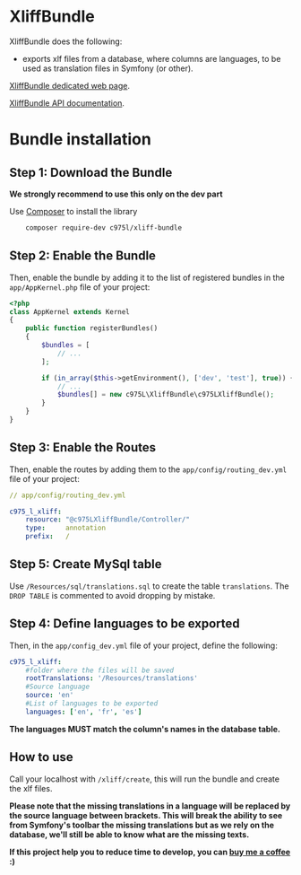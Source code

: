 XliffBundle
===========

XliffBundle does the following:

- exports xlf files from a database, where columns are languages, to be used as translation files in Symfony (or other).

[XliffBundle dedicated web page](https://975l.com/en/pages/xliff-bundle).

[XliffBundle API documentation](https://975l.com/apidoc/c975L/XliffBundle.html).

Bundle installation
===================

Step 1: Download the Bundle
---------------------------

**We strongly recommend to use this only on the dev part**

Use [Composer](https://getcomposer.org) to install the library
```bash
    composer require-dev c975l/xliff-bundle
```

Step 2: Enable the Bundle
-------------------------

Then, enable the bundle by adding it to the list of registered bundles in the `app/AppKernel.php` file of your project:

```php
<?php
class AppKernel extends Kernel
{
    public function registerBundles()
    {
        $bundles = [
            // ...
        ];

        if (in_array($this->getEnvironment(), ['dev', 'test'], true)) {
            // ...
            $bundles[] = new c975L\XliffBundle\c975LXliffBundle();
        }
    }
}
```

Step 3: Enable the Routes
-------------------------

Then, enable the routes by adding them to the `app/config/routing_dev.yml` file of your project:

```yml
// app/config/routing_dev.yml

c975_l_xliff:
    resource: "@c975LXliffBundle/Controller/"
    type:     annotation
    prefix:   /
```

Step 5: Create MySql table
--------------------------
Use `/Resources/sql/translations.sql` to create the table `translations`. The `DROP TABLE` is commented to avoid dropping by mistake.

Step 4: Define languages to be exported
---------------------------------------
Then, in the `app/config_dev.yml` file of your project, define the following:

```yml
c975_l_xliff:
    #folder where the files will be saved
    rootTranslations: '/Resources/translations'
    #Source language
    source: 'en'
    #List of languages to be exported
    languages: ['en', 'fr', 'es']
```
**The languages MUST match the column's names in the database table.**

How to use
----------
Call your localhost with `/xliff/create`, this will run the bundle and create the xlf files.

**Please note that the missing translations in a language will be replaced by the source language between brackets. This will break the ability to see from Symfony's toolbar the missing translations but as we rely on the database, we'll still be able to know what are the missing texts.**

**If this project help you to reduce time to develop, you can [buy me a coffee](https://www.buymeacoffee.com/LaurentMarquet) :)**